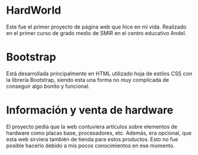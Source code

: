 # HardWorld
Este fue el primer proyecto de página web que hice en mi vida. Realizado en el primer curso de grado medio de SMIR en el centro educativo Andel.
# Bootstrap
Está desarrollada principalmente en HTML utilizado hoja de estilos CSS con la librería Bootstrap, siendo esta una forma no muy complicada de conseguir algo bonito y funcional.
# Información y venta de hardware
El proyecto pedía que la web contuviera artículos sobre elementos de hardware como placas base, procesadores, etc. Además, era opcional, que esta web sirviera también de tienda para estos productos. Esto no fue posible hacerlo debido a mis pocos conocimientos en ese momento.
